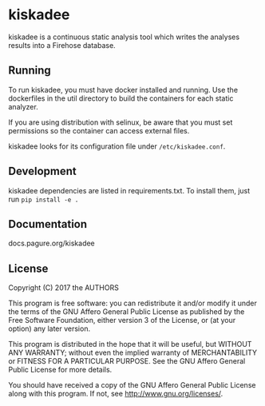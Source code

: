 # kiskadee

kiskadee is a continuous static analysis tool which writes the analyses
results into a Firehose database.

## Running

To run kiskadee, you must have docker installed and running. Use the
dockerfiles in the util directory to build the containers for each static
analyzer.

If you are using distribution with selinux, be aware that you must set
permissions so the container can access external files.

kiskadee looks for its configuration file under `/etc/kiskadee.conf`.

## Development

kiskadee dependencies are listed in requirements.txt. To install them, just run
`pip install -e .`

## Documentation

docs.pagure.org/kiskadee

## License

Copyright (C) 2017 the AUTHORS

This program is free software: you can redistribute it and/or modify
it under the terms of the GNU Affero General Public License as
published by the Free Software Foundation, either version 3 of the
License, or (at your option) any later version.

This program is distributed in the hope that it will be useful,
but WITHOUT ANY WARRANTY; without even the implied warranty of
MERCHANTABILITY or FITNESS FOR A PARTICULAR PURPOSE.  See the
GNU Affero General Public License for more details.

You should have received a copy of the GNU Affero General Public License
along with this program.  If not, see <http://www.gnu.org/licenses/>.
